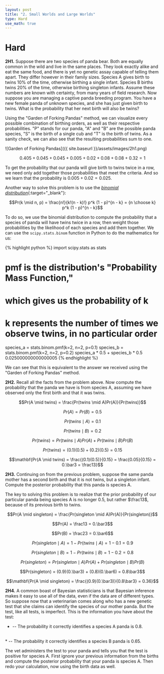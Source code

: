 ```yaml
---
layout: post
title: "2. Small Worlds and Large Worlds"
type: Hard
use_math: true
---
```


# Hard

**2H1.** Suppose there are two species of panda bear. Both are equally common in the wild and live in the same places. They look exactly alike and eat the same food, and there is yet no genetic assay capable of telling them apart. They differ however in their family sizes. Species A gives birth to twins 10% of the time, otherwise birthing a single infant. Species B births twins 20% of the time, otherwise birthing singleton infants. Assume these numbers are known with certainty, from many years of field research. Now suppose you are managing a captive panda breeding program. You have a new female panda of unknown species, and she has just given birth to twins. What is the probability that her next birth will also be twins?

Using the "Garden of Forking Pandas" method, we can visualize every possible combination of birthing orders, as well as their respective probabilities. "P" stands for our panda, "A" and "B" are the possible panda species, "S" is the birth of a single cub and "T" is the birth of twins. As a sanity check, we can also see that the resulting probabilities sum to one.

![Garden of Forking Pandas]({{ site.baseurl }}/assets/images/2h1.png)

$$0.405+0.045+0.045+0.005+0.02+0.08+0.08+0.32=1$$

To get the probability that our panda will give birth to twins twice in a row, we need only add together those probabilities that meet the criteria. And so we learn that the probability is $0.005+0.02=0.025$.

Another way to solve this problem is to use the [_binomial distribution_](https://www.statisticshowto.com/probability-and-statistics/binomial-theorem/binomial-distribution-formula/){:target="_blank"}:

$$Pr(k \mid n, p) = \frac{n!}{k!(n - k)!} p^k (1 - p)^{n - k} = {n \choose k} p^k (1 - p)^{n - k}$$

To do so, we use the binomial distribution to compute the probability that a species of panda will have twins twice in a row, then weight those probabilities by the likelihood of each species and add them together. We can use the `scipy.stats.binom` function in Python to do the mathematics for us:

{% highlight python %}
import scipy.stats as stats
# pmf is the distribution's "Probability Mass Function,"
# which gives us the probability of k
# k represents the number of times we observe twins, in no particular order
species_a = stats.binom.pmf(k=2, n=2, p=0.1)
species_b = stats.binom.pmf(k=2, n=2, p=0.2)
species_a * 0.5 + species_b * 0.5
0.025000000000000005
{% endhighlight %}

We can see that this is equivalent to the answer we received using the "Garden of Forking Pandas" method.

**2H2.** Recall all the facts from the problem above. Now compute the probability that the panda we have is from species A, assuming we have observed only the first birth and that it was twins.

$$Pr(A \mid twins) = \frac{Pr(twins \mid A)Pr(A)}{Pr(twins)}$$

$$Pr(A) = Pr(B) = 0.5$$

$$Pr(twins \mid A) = 0.1$$

$$Pr(twins \mid B) = 0.2$$

$$Pr(twins) = Pr(twins \mid A)Pr(A) + Pr(twins \mid B)Pr(B)$$

$$Pr(twins) = (0.1)(0.5) + (0.2)(0.5) = 0.15$$

$$\mathbf{Pr(A \mid twins) = \frac{(0.1)(0.5)}{0.15} = \frac{0.05}{0.15} = 0.\bar3 = \frac13}$$

**2H3.** Continuing on from the previous problem, suppose the same panda mother has a second birth and that it is not twins, but a singleton infant. Compute the posterior probability that this panda is species A.

The key to solving this problem is to realize that the prior probability of our particular panda being species A is no longer 0.5, but rather $\frac13$, because of its previous birth to twins.

$$Pr(A \mid singleton) = \frac{Pr(singleton \mid A)Pr(A)}{Pr(singleton)}$$

$$Pr(A) = \frac13 = 0.\bar3$$

$$Pr(B) = \frac23 = 0.\bar6$$

$$Pr(singleton \mid A) = 1 - Pr(twins \mid A) = 1 - 0.1 = 0.9$$

$$Pr(singleton \mid B) = 1 - Pr(twins \mid B) = 1 - 0.2 = 0.8$$

$$Pr(singleton) = Pr(singleton \mid A)Pr(A) + Pr(singleton \mid B)Pr(B)$$

$$Pr(singleton) = (0.9)(0.\bar3) + (0.8)(0.\bar6) = 0.8\bar3$$

$$\mathbf{Pr(A \mid singleton) = \frac{(0.9)(0.\bar3)}{0.8\bar3} = 0.36}$$

**2H4.** A common boast of Bayesian statisticians is that Bayesian inference makes it easy to use all of the data, even if the data are of different types. So suppose now that a veterinarian comes along who has a new genetic test that she claims can identify the species of our mother panda. But the test, like all tests, is imperfect. This is the information you have about the test:

* -- The probability it correctly identifies a species A panda is 0.8.
<br>
* -- The probability it correctly identifies a species B panda is 0.65.

The vet administers the test to your panda and tells you that the test is positive for species A. First ignore your previous information from the births and compute the posterior probability that your panda is species A. Then redo your calculation, now using the birth data as well.